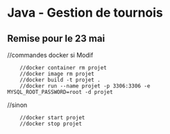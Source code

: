 # Java - Gestion de tournois
## Remise pour le 23 mai

//commandes docker si Modif

		//docker container rm projet
		//docker image rm projet
		//docker build -t projet .
		//docker run --name projet -p 3306:3306 -e MYSQL_ROOT_PASSWORD=root -d projet
		
//sinon

		//docker start projet
		//docker stop projet
